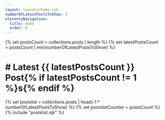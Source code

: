 ```yaml
---
layout: layouts/home.njk
numberOfLatestPostsToShow: 3
eleventyNavigation:
  title: Home
  order: 0
---
```


{% set postsCount = collections.posts | length %}
{% set latestPostsCount = postsCount | min(numberOfLatestPostsToShow) %}

<h1>
# Latest {{ latestPostsCount }} Post{% if latestPostsCount != 1 %}s{% endif %}
</h1>

{% set postslist = collections.posts | head(-1 * numberOfLatestPostsToShow) %}
{% set postslistCounter = postsCount %}
{% include "postslist.njk" %}
